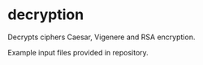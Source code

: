 # decryption
Decrypts ciphers Caesar, Vigenere and RSA encryption.

Example input files provided in repository.
